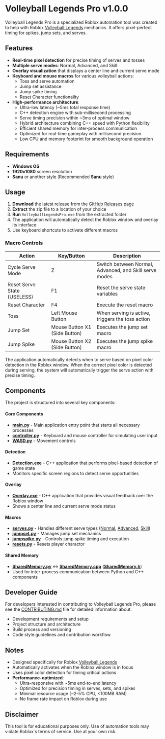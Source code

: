 # Volleyball Legends Pro v1.0.0

Volleyball Legends Pro is a specialized Roblox automation tool was created to help with Roblox [Volleyball Legends](https://www.roblox.com/games/73956553001240/Volleyball-Legends) mechanics. It offers pixel-perfect timing for spikes, jump sets, and serves.

## Features

- **Real-time pixel detection** for precise timing of serves and tosses
- **Multiple serve modes**: Normal, Advanced, and Skill
- **Overlay visualization** that displays a center line and current serve mode
- **Keyboard and mouse macros** for various volleyball actions:
  - Toss and serve automation
  - Jump set assistance
  - Jump spike timing
  - Reset Character functionality
- **High-performance architecture**:
  - Ultra-low latency (~5ms total response time)
  - C++ detection engine with sub-millisecond processing
  - Serve timing precision within ~3ms of optimal window
  - Hybrid architecture combining C++ speed with Python flexibility
  - Efficient shared memory for inter-process communication
  - Optimized for real-time gameplay with millisecond precision
  - Low CPU and memory footprint for smooth background operation

## Requirements

- **Windows OS**
- **1920x1080** screen resolution
- **Sanu** or another style (Recommended **Sanu** style)

## Usage

1. **Download** the latest release from the [GitHub Releases page](https://github.com/wuw-shz/Volleyball-Legends-Pro/releases)
2. **Extract** the zip file to a location of your choice
3. **Run** `VolleyballLegendsPro.exe` from the extracted folder
4. The application will automatically detect the Roblox window and overlay its interface
5. Use keyboard shortcuts to activate different macros

### Macro Controls

| Action | Key/Button | Description |
|--------|------------|-------------|
| Cycle Serve Mode | Z | Switch between Normal, Advanced, and Skill serve modes |
| Reset Serve State (USELESS) | F1 | Reset the serve state variables |
| Reset Character | F4 | Execute the reset macro |
| Toss | Left Mouse Button | When serving is active, triggers the toss action |
| Jump Set | Mouse Button X1 (Side Button) | Executes the jump set macro |
| Jump Spike | Mouse Button X2 (Side Button) | Executes the jump spike macro |

The application automatically detects when to serve based on pixel color detection in the Roblox window. When the correct pixel color is detected during serving, the system will automatically trigger the serve action with precise timing.

## Components

The project is structured into several key components:

#### Core Components
- [**main.py**](./main.py) - Main application entry point that starts all necessary processes
- [**controller.py**](./controller.py) - Keyboard and mouse controller for simulating user input
- [**WASD.py**](./WASD.py) - Movement controls

#### Detection
- [**Detection.exe**](./src/detection/) - C++ application that performs pixel-based detection of game state
- Monitors specific screen regions to detect serve opportunities

#### Overlay
- [**Overlay.exe**](./src/overlay/) - C++ application that provides visual feedback over the Roblox window
- Shows a center line and current serve mode status

#### Macros
- [**serves.py**](./src/macros/serves.py) - Handles different serve types ([Normal](./src/macros/serve/normal.py), [Advanced](./src/macros/serve/advanced.py), [Skill](./src/macros/serve/skill.py))
- [**jumpset.py**](./src/macros/jumpset.py) - Manages jump set mechanics
- [**jumpspike.py**](./src/macros/jumpspike.py) - Controls jump spike timing and execution
- [**resets.py**](./src/macros//resets.py) - Resets player charactor

#### Shared Memory
- [**SharedMemory.py**](./src/sharedMemory/SharedMemory.py) <-> [**SharedMemory.cpp**](./src/sharedMemory/SharedMemory.cpp) ([**SharedMemory.h**](./src/sharedMemory/SharedMemory.h))
- Used for inter-process communication between Python and C++ components

## Developer Guide

For developers interested in contributing to Volleyball Legends Pro, please see the [CONTRIBUTING.md](./CONTRIBUTING.md) file for detailed information about:

- Development requirements and setup
- Project structure and architecture
- Build process and versioning
- Code style guidelines and contribution workflow

## Notes

- Designed specifically for Roblox [Volleyball Legends](https://www.roblox.com/games/73956553001240/Volleyball-Legends)
- Automatically activates when the Roblox window is in focus
- Uses pixel color detection for timing critical actions
- **Performance-optimized**:
  - Ultra-responsive with ~5ms end-to-end latency
  - Optimized for precision timing in serves, sets, and spikes
  - Minimal resource usage (~2-5% CPU, <100MB RAM)
  - No frame rate impact on Roblox during use

## Disclaimer

This tool is for educational purposes only. Use of automation tools may violate Roblox's terms of service. Use at your own risk. 